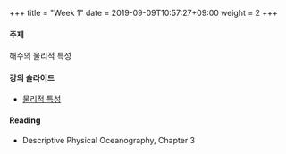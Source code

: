 +++
title = "Week 1"
date =  2019-09-09T10:57:27+09:00
weight = 2
+++

#### 주제

해수의 물리적 특성

#### 강의 슬라이드

+ [물리적 특성](https://yscec.yonsei.ac.kr/mod/lcms/download.php?id=1482099&fileid=484526)

#### Reading
+ Descriptive Physical Oceanography, Chapter 3

